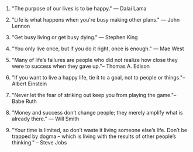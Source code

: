 1. "The purpose of our lives is to be happy." — Dalai Lama

2. "Life is what happens when you're busy making other plans." — John Lennon

3. "Get busy living or get busy dying." — Stephen King

4. "You only live once, but if you do it right, once is enough." — Mae West

5. "Many of life’s failures are people who did not realize how close they were to success when they gave up."– Thomas A. Edison

6. "If you want to live a happy life, tie it to a goal, not to people or things."– Albert Einstein

7. "Never let the fear of striking out keep you from playing the game."– Babe Ruth

8. "Money and success don’t change people; they merely amplify what is already there." — Will Smith

9. "Your time is limited, so don’t waste it living someone else’s life. Don’t be trapped by dogma – which is living with the results of other people’s thinking." – Steve Jobs